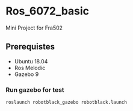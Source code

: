 # Ros_6072_basic
Mini Project for Fra502
## Prerequistes
- Ubuntu 18.04
- Ros Melodic 
- Gazebo 9
### Run gazebo for test

```sh
roslaunch robotblack_gazebo robotblack.launch 
```
